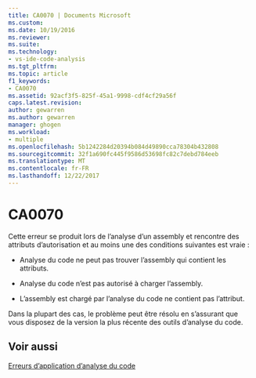 ```yaml
---
title: CA0070 | Documents Microsoft
ms.custom: 
ms.date: 10/19/2016
ms.reviewer: 
ms.suite: 
ms.technology:
- vs-ide-code-analysis
ms.tgt_pltfrm: 
ms.topic: article
f1_keywords:
- CA0070
ms.assetid: 92acf3f5-825f-45a1-9998-cdf4cf29a56f
caps.latest.revision: 
author: gewarren
ms.author: gewarren
manager: ghogen
ms.workload:
- multiple
ms.openlocfilehash: 5b1242284d20394b084d49890cca78304b432808
ms.sourcegitcommit: 32f1a690fc445f9586d53698fc82c7debd784eeb
ms.translationtype: MT
ms.contentlocale: fr-FR
ms.lasthandoff: 12/22/2017
---
```

# <a name="ca0070"></a>CA0070
Cette erreur se produit lors de l’analyse d’un assembly et rencontre des attributs d’autorisation et au moins une des conditions suivantes est vraie :  
  
-   Analyse du code ne peut pas trouver l’assembly qui contient les attributs.  
  
-   Analyse du code n’est pas autorisé à charger l’assembly.  
  
-   L’assembly est chargé par l’analyse du code ne contient pas l’attribut.  
  
 Dans la plupart des cas, le problème peut être résolu en s’assurant que vous disposez de la version la plus récente des outils d’analyse du code.  
  
## <a name="see-also"></a>Voir aussi  
 [Erreurs d’application d’analyse du code](../code-quality/code-analysis-application-errors.md)   
